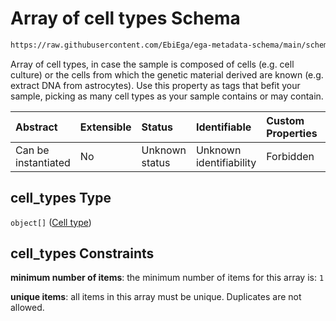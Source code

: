 # Array of cell types Schema

```txt
https://raw.githubusercontent.com/EbiEga/ega-metadata-schema/main/schemas/EGA.sample.json#/properties/cell_types
```

Array of cell types, in case the sample is composed of cells (e.g. cell culture) or the cells from which the genetic material derived are known (e.g. extract DNA from astrocytes). Use this property as tags that befit your sample, picking as many cell types as your sample contains or may contain.

| Abstract            | Extensible | Status         | Identifiable            | Custom Properties | Additional Properties | Access Restrictions | Defined In                                                                   |
| :------------------ | :--------- | :------------- | :---------------------- | :---------------- | :-------------------- | :------------------ | :--------------------------------------------------------------------------- |
| Can be instantiated | No         | Unknown status | Unknown identifiability | Forbidden         | Forbidden             | none                | [EGA.sample.json\*](../../../schemas/EGA.sample.json "open original schema") |

## cell\_types Type

`object[]` ([Cell type](ega-18-properties-array-of-cell-types-cell-type.md))

## cell\_types Constraints

**minimum number of items**: the minimum number of items for this array is: `1`

**unique items**: all items in this array must be unique. Duplicates are not allowed.
